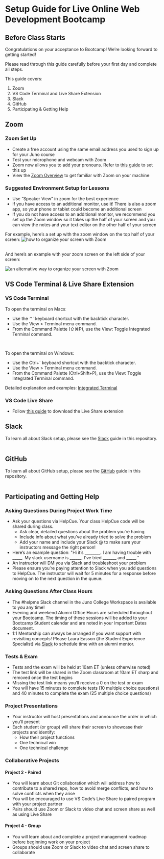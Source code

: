 # Setup Guide for Live Online Web Development Bootcamp

## Before Class Starts

Congratulations on your acceptance to Bootcamp! We’re looking forward to getting started!  

Please read through this guide carefully before your first day and complete all steps.

This guide covers:
1. Zoom 
2. VS Code Terminal and Live Share Extension
3. Slack
4. GitHub
5. Participating & Getting Help 


## Zoom

### Zoom Set Up
- Create a free account using the same email address you used to sign up for your Juno course
- Test your microphone and webcam with Zoom
- Zoom now allows you to add your pronouns. Refer to [this guide](https://support.zoom.us/hc/en-us/articles/4402698027533) to set this up 
- View the [Zoom Overview](https://support.zoom.us/hc/en-us/articles/201362193-Joining-a-Meeting) to get familiar with Zoom on your machine

### Suggested Environment Setup for Lessons
- Use “Speaker View” in zoom for the best experience
- If you have access to an additional monitor, use it! There is also a zoom app, so your phone or tablet could become an additional screen
- If you do not have access to an additional monitor, we recommend you set up the Zoom window so it takes up the half of your screen and you can view the notes and your text editor on the other half of your screen

For example, here’s a set up with the zoom window on the top half of your screen:
![how to organize your screen with Zoom](./assets/Setup-1.png)

</br>
And here’s an example with your zoom screen on the left side of your screen:

![an alternative way to organize your screen with Zoom](./assets/Setup-2.png)
</br>

## VS Code Terminal & Live Share Extension

 
### VS Code Terminal

To open the terminal on Macs:
- Use the ⌃` keyboard shortcut with the backtick character.
- Use the View > Terminal menu command.
- From the Command Palette (⇧⌘P), use the View: Toggle Integrated Terminal command.
</br>

To open the terminal on Windows:
- Use the Ctrl+` keyboard shortcut with the backtick character.
- Use the View > Terminal menu command.
- From the Command Palette (Ctrl+Shift+P), use the View: Toggle Integrated Terminal command.

Detailed explanation and examples:
[Integrated Terminal](https://code.visualstudio.com/docs/editor/integrated-terminal)

### VS Code Live Share
- Follow [this guide](https://www.digitalocean.com/community/tutorials/how-to-use-live-share-with-visual-studio-code) to download the Live Share extension

## Slack
To learn all about Slack setup, please see the [Slack](./Slack.md) guide in this repository. 
</br> </br>

## GitHub
To learn all about GitHub setup, please see the [GitHub](./GitHub.md) guide in this repository.
</br> </br>

## Participating and Getting Help

### Asking Questions During Project Work Time
- Ask your questions via HelpCue. Your class HelpCue code will be shared during class.
  - Ask clear, detailed questions about the problem you’re having
  - Include info about what you’ve already tried to solve the problem
  - Add your name and include your Slack @ to make sure your instructors message the right person!
- Here’s an example question: "Hi it’s ________. I am having trouble with _____. My slack username is ______. I've tried _______ and _____.”
- An instructor will DM you via Slack and troubleshoot your problem
- Please ensure you’re paying attention to Slack when you add questions to HelpCue. The instructor will wait for 5 minutes for a response before moving on to the next question in the queue.

### Asking Questions After Class Hours
- The #helpme Slack channel in the Juno College Workspace is available to you any time!
- Evening and weekend Alumni Office Hours are scheduled throughout your Bootcamp. The timing of these sessions will be added to your Bootcamp Student calendar and are noted in your Important Dates document.
- 1:1 Mentorship can always be arranged if you want support with revisiting concepts! Please Laura Easson (the Student Experience Specialist) via [Slack](https://junocollege.slack.com/team/U01JN7E8ELE) to schedule time with an alumni mentor.

### Tests & Exam
- Tests and the exam will be held at 10am ET (unless otherwise noted)
- The test link will be shared in the Zoom classroom at 10am ET sharp and removed once the test begins
- Missing the test link means you’ll receive a 0 on the test or exam
- You will have 15 minutes to complete tests (10 multiple choice questions) and 40 minutes to complete the exam (25 multiple choice questions)

### Project Presentations
- Your instructor will host presentations and announce the order in which you’ll present
- Each student (or group) will share their screen to showcase their projects and identify:
  - How their project functions
  - One technical win
  - One technical challenge

### Collaborative Projects 

#### Project 2 - Paired
- You will learn about Git collaboration which will address how to contribute to a shared repo, how to avoid merge conflicts, and how to solve conflicts when they arise
- You will be encouraged to use VS Code’s Live Share to paired program with your project partner
- Pairs should use Zoom or Slack to video chat and screen share as well as using Live Share

#### Project 4 - Group
- You will learn about and complete a project management roadmap before beginning work on your project
- Groups should use Zoom or Slack to video chat and screen share to collaborate
